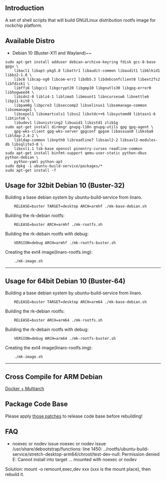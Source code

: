 ## Introduction

A set of shell scripts that will build GNU/Linux distribution rootfs image
for rockchip platform.

## Available Distro

* Debian 10 (Buster-X11 and Wayland)~~

```
sudo apt-get install adduser debian-archive-keyring fdisk gcc-8-base gpgv \
    libacl1 libapt-pkg5.0 libattr1 libaudit-common libaudit1 libblkid1 libbz2-1.0 \
    libc6 libcap-ng0 libcom-err2 libdb5.3 libdebconfclient0 libext2fs2 libfdisk1 \
    libffi6 libgcc1 libgcrypt20 libgmp10 libgnutls30 libgpg-error0 libhogweed4 \
    libidn2-0 liblz4-1 liblzma5 libmount1 libncursesw6 libnettle6 libp11-kit0 \
    libpam0g libpcre3 libseccomp2 libselinux1 libsemanage-common libsemanage1 \
    libsepol1 libsmartcols1 libss2 libstdc++6 libsystemd0 libtasn1-6 libtinfo6 \
    libudev1 libunistring2 libuuid1 libzstd1 zlib1g
sudo apt-get install dirmngr gnupg-l10n gnupg-utils gpg gpg-agent \
    gpg-wks-client gpg-wks-server gpgconf gpgsm libassuan0 libksba8 libldap-2.4-2 \
    libldap-common libnpth0 libreadline7 libsasl2-2 libsasl2-modules-db libsqlite3-0 \
    libssl1.1 lsb-base openssl pinentry-curses readline-common
sudo apt-get install binfmt-support qemu-user-static python-dbus python-debian \
    python-yaml python-apt
sudo dpkg -i ubuntu-build-service/packages/*
sudo apt-get install -f
```

## Usage for 32bit Debian 10 (Buster-32)

Building a base debian system by ubuntu-build-service from linaro.

```
	RELEASE=buster TARGET=desktop ARCH=armhf ./mk-base-debian.sh
```

Building the rk-debian rootfs:

```
	RELEASE=buster ARCH=armhf ./mk-rootfs.sh
```

Building the rk-debain rootfs with debug:

```
	VERSION=debug ARCH=armhf ./mk-rootfs-buster.sh
```

Creating the ext4 image(linaro-rootfs.img):

```
	./mk-image.sh
```

---

## Usage for 64bit Debian 10 (Buster-64)

Building a base debian system by ubuntu-build-service from linaro.

```
	RELEASE=buster TARGET=desktop ARCH=arm64 ./mk-base-debian.sh
```

Building the rk-debian rootfs:

```
	RELEASE=buster ARCH=arm64 ./mk-rootfs.sh
```

Building the rk-debain rootfs with debug:

```
	VERSION=debug ARCH=arm64 ./mk-rootfs-buster.sh
```

Creating the ext4 image(linaro-rootfs.img):

```
	./mk-image.sh
```
---

## Cross Compile for ARM Debian

[Docker + Multiarch](http://opensource.rock-chips.com/wiki_Cross_Compile#Docker)

## Package Code Base

Please apply [those patches](https://github.com/rockchip-linux/rk-rootfs-build/tree/master/packages-patches) to release code base before rebuilding!

## FAQ

- noexec or nodev issue
noexec or nodev issue /usr/share/debootstrap/functions: line 1450:
../rootfs/ubuntu-build-service/stretch-desktop-arm64/chroot/test-dev-null:
Permission denied E: Cannot install into target
...
mounted with noexec or nodev

Solution: mount -o remount,exec,dev xxx (xxx is the mount place), then rebuild it.
